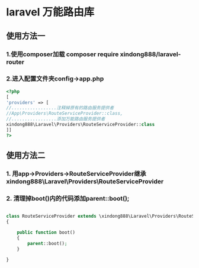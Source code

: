 # laravel 万能路由库 

## 使用方法一

### 1.使用composer加载 composer require xindong888/laravel-router 

### 2.进入配置文件夹config->app.php

```php
<?php
[
'providers' => [
//.................注释掉原有的路由服务提供者
//App\Providers\RouteServiceProvider::class,
//.................添加万能路由服务提供者
xindong888\Laravel\Providers\RouteServiceProvider::class
]]
?>
```

## 使用方法二

### 1. 用app->Providers->RouteServiceProvider继承xindong888\Laravel\Providers\RouteServiceProvider

### 2. 清理掉boot()内的代码添加parent::boot();
````php

class RouteServiceProvider extends \xindong888\Laravel\Providers\RouteServiceProvider
{

    public function boot()
    {
        parent::boot();
    }

}

````
